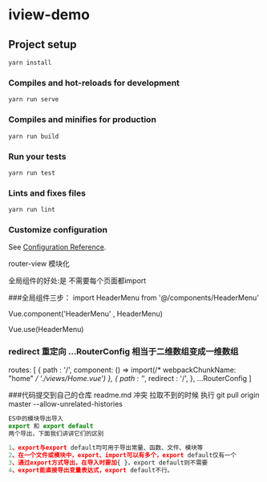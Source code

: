 # iview-demo

## Project setup
```
yarn install
```

### Compiles and hot-reloads for development
```
yarn run serve
```

### Compiles and minifies for production
```
yarn run build
```

### Run your tests
```
yarn run test
```

### Lints and fixes files
```
yarn run lint
```

### Customize configuration
See [Configuration Reference](https://cli.vuejs.org/config/).

router-view 
模块化

全局组件的好处:是 不需要每个页面都import   

###全局组件三步：
import HeaderMenu from '@/components/HeaderMenu'

Vue.component('HeaderMenu' , HeaderMenu)

Vue.use(HeaderMenu)


### redirect 重定向 ...RouterConfig 相当于二维数组变成一维数组
routes: [
    {
      path : '/',
      component: () => import(/* webpackChunkName: "home" */ './views/Home.vue')
    },
    {
      path : '*',
      redirect : '/',
    },
    ...RouterConfig
  ]


###代码提交到自己的仓库 readme.md 冲突 拉取不到的时候 执行
git pull origin master --allow-unrelated-histories


```JavaScript
ES中的模块导出导入
export 和 export default
两个导出，下面我们讲讲它们的区别

1、export与export default均可用于导出常量、函数、文件、模块等
2、在一个文件或模块中，export、import可以有多个，export default仅有一个
3、通过export方式导出，在导入时要加{ }，export default则不需要
4、export能直接导出变量表达式，export default不行。
````

